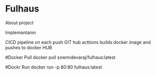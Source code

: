 # Fulhaus
About project 

Implemantaion 

CICD pipeline 
on each push GIT hub acttions builds docker image and pushes to docker HUB 

#Docker Pull 
  docker pull sowmidevaraj/fulhaus:latest

#Dockr Run
 docker run -p 80:80 fulhaus:latest
